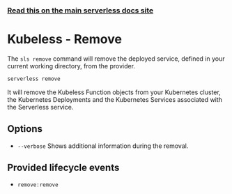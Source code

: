 <!--
title: Serverless Framework Commands - Kubeless - Remove
menuText: remove
menuOrder: 6
description: Remove a deployed Service and all of its Kubeless Functions and Kubernetes Deployments and Services.
layout: Doc
-->

<!-- DOCS-SITE-LINK:START automatically generated  -->

### [Read this on the main serverless docs site](https://www.serverless.com/framework/docs/providers/kubeless/cli-reference/remove)

<!-- DOCS-SITE-LINK:END -->

# Kubeless - Remove

The `sls remove` command will remove the deployed service, defined in your current working directory, from the provider.

```bash
serverless remove
```

It will remove the Kubeless Function objects from your Kubernetes cluster, the Kubernetes Deployments and the Kubernetes Services associated with the Serverless service.

## Options

- `--verbose` Shows additional information during the removal.

## Provided lifecycle events

- `remove:remove`
